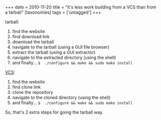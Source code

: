+++
date = 2010-11-20
title = "it's less work building from a VCS than from a tarball"
[taxonomies]
tags = ['untagged']
+++

tarball:

1.  find the website
2.  find download link
3.  download the tarball
4.  navigate to the tarball (using a GUI file browser)
5.  extract the tarball (using a GUI extractor)
6.  navigate to the extracted directory (using the shell)
7.  and finally... `$  ./configure && make && sudo make install`

[VCS][]:

1.  find the website
2.  find clone link
3.  clone the repository
4.  navigate to the cloned directory (using the shell)
5.  and finally... `$  ./configure && make && sudo make install`

So, that's 2 extra steps for going the tarball way.

  [VCS]: http://en.wikipedia.org/wiki/Revision_control

